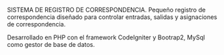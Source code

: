 SISTEMA DE REGISTRO DE CORRESPONDENCIA.
Pequeño registro de correspondencia diseñado para controlar entradas, salidas y asignaciones de correspondencia. 

Desarrollado en PHP con el framework CodeIgniter y Bootrap2, MySql como gestor de base de datos.
